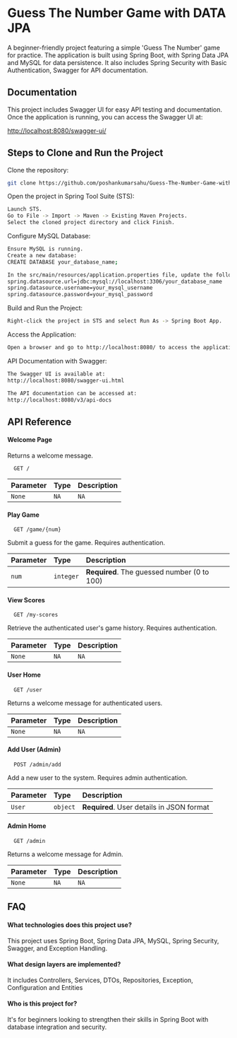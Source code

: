 
# Guess The Number Game with DATA JPA

A beginner-friendly project featuring a simple 'Guess The Number' game for practice. The application is built using Spring Boot, with Spring Data JPA and MySQL for data persistence. It also includes Spring Security with Basic Authentication, Swagger for API documentation.




## Documentation
This project includes Swagger UI for easy API testing and documentation. Once the application is running, you can access the Swagger UI at:

[http://localhost:8080/swagger-ui/](http://localhost:8080/swagger-ui/)


## Steps to Clone and Run the Project
Clone the repository:
```bash
git clone https://github.com/poshankumarsahu/Guess-The-Number-Game-with-JPA.git
```
Open the project in Spring Tool Suite (STS):
```bash
Launch STS.
Go to File -> Import -> Maven -> Existing Maven Projects.
Select the cloned project directory and click Finish.
```
Configure MySQL Database:
```bash
Ensure MySQL is running.
Create a new database:
CREATE DATABASE your_database_name;

In the src/main/resources/application.properties file, update the following database properties with your own values:
spring.datasource.url=jdbc:mysql://localhost:3306/your_database_name
spring.datasource.username=your_mysql_username
spring.datasource.password=your_mysql_password
```
Build and Run the Project:
```bash
Right-click the project in STS and select Run As -> Spring Boot App.
```
Access the Application:
```bash
Open a browser and go to http://localhost:8080/ to access the application.
```
API Documentation with Swagger:
```bash
The Swagger UI is available at:
http://localhost:8080/swagger-ui.html

The API documentation can be accessed at:
http://localhost:8080/v3/api-docs
```

## API Reference

#### Welcome Page
Returns a welcome message.
```http
  GET /
```

| Parameter | Type     | Description                |
| :-------- | :------- | :------------------------- |
| `None` | `NA` | `NA` |

#### Play Game

```http
  GET /game/{num}
```
Submit a guess for the game. Requires authentication.

| Parameter | Type     | Description                       |
| :-------- | :------- | :-------------------------------- |
| `num`      | `integer` | **Required**. The guessed number (0 to 100) |

#### View Scores

```http
  GET /my-scores
```
Retrieve the authenticated user's game history. Requires authentication.

| Parameter | Type     | Description                       |
| :-------- | :------- | :-------------------------------- |
| `None`      | `NA` | `NA` |

#### User Home

```http
  GET /user
```
Returns a welcome message for authenticated users.

| Parameter | Type     | Description                       |
| :-------- | :------- | :-------------------------------- |
| `None`      | `NA` | `NA` |

#### Add User (Admin)

```http
  POST /admin/add
```
Add a new user to the system. Requires admin authentication.

| Parameter | Type     | Description                       |
| :-------- | :------- | :-------------------------------- |
| `User`      | `object` | **Required**. User details in JSON format |

#### Admin Home

```http
  GET /admin
```
Returns a welcome message for Admin.

| Parameter | Type     | Description                       |
| :-------- | :------- | :-------------------------------- |
| `None`      | `NA` |  `NA` |


## FAQ

#### What technologies does this project use?

This project uses Spring Boot, Spring Data JPA, MySQL, Spring Security, Swagger, and Exception Handling.

#### What design layers are implemented?

It includes Controllers, Services, DTOs, Repositories, Exception, Configuration and Entities

#### Who is this project for?
It's for beginners looking to strengthen their skills in Spring Boot with database integration and security.

